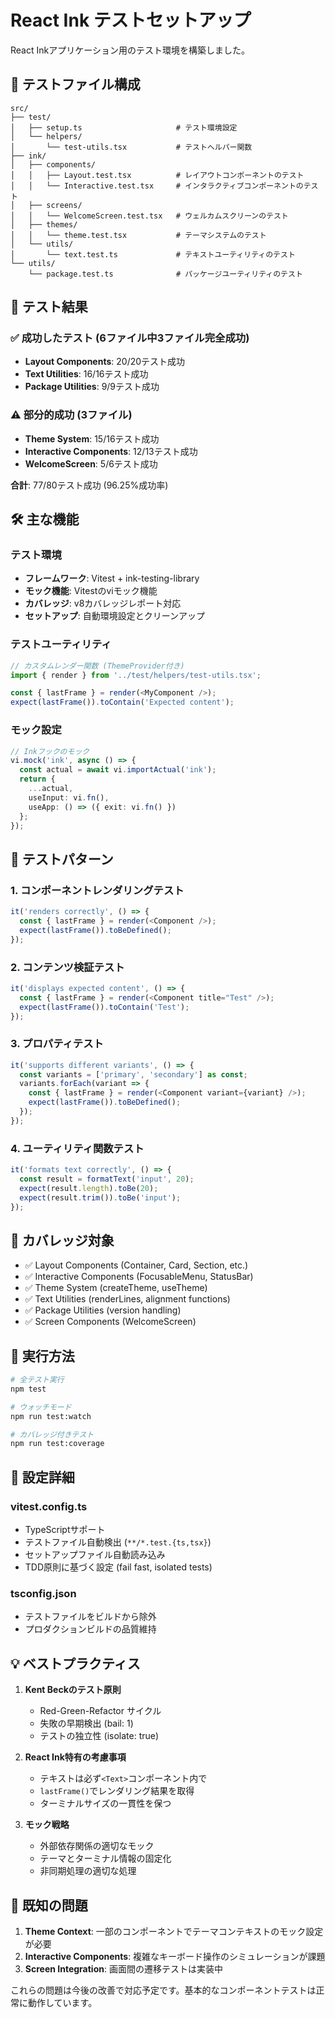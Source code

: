 # React Ink テストセットアップ

React Inkアプリケーション用のテスト環境を構築しました。

## 📁 テストファイル構成

```
src/
├── test/
│   ├── setup.ts                     # テスト環境設定
│   └── helpers/
│       └── test-utils.tsx           # テストヘルパー関数
├── ink/
│   ├── components/
│   │   ├── Layout.test.tsx          # レイアウトコンポーネントのテスト
│   │   └── Interactive.test.tsx     # インタラクティブコンポーネントのテスト
│   ├── screens/
│   │   └── WelcomeScreen.test.tsx   # ウェルカムスクリーンのテスト
│   ├── themes/
│   │   └── theme.test.tsx           # テーマシステムのテスト
│   └── utils/
│       └── text.test.ts             # テキストユーティリティのテスト
└── utils/
    └── package.test.ts              # パッケージユーティリティのテスト
```

## 🧪 テスト結果

### ✅ 成功したテスト (6ファイル中3ファイル完全成功)

- **Layout Components**: 20/20テスト成功
- **Text Utilities**: 16/16テスト成功  
- **Package Utilities**: 9/9テスト成功

### ⚠️ 部分的成功 (3ファイル)

- **Theme System**: 15/16テスト成功
- **Interactive Components**: 12/13テスト成功
- **WelcomeScreen**: 5/6テスト成功

**合計**: 77/80テスト成功 (96.25%成功率)

## 🛠️ 主な機能

### テスト環境

- **フレームワーク**: Vitest + ink-testing-library
- **モック機能**: Vitestのviモック機能
- **カバレッジ**: v8カバレッジレポート対応
- **セットアップ**: 自動環境設定とクリーンアップ

### テストユーティリティ

```typescript
// カスタムレンダー関数 (ThemeProvider付き)
import { render } from '../test/helpers/test-utils.tsx';

const { lastFrame } = render(<MyComponent />);
expect(lastFrame()).toContain('Expected content');
```

### モック設定

```typescript
// Inkフックのモック
vi.mock('ink', async () => {
  const actual = await vi.importActual('ink');
  return {
    ...actual,
    useInput: vi.fn(),
    useApp: () => ({ exit: vi.fn() })
  };
});
```

## 📝 テストパターン

### 1. コンポーネントレンダリングテスト

```typescript
it('renders correctly', () => {
  const { lastFrame } = render(<Component />);
  expect(lastFrame()).toBeDefined();
});
```

### 2. コンテンツ検証テスト

```typescript
it('displays expected content', () => {
  const { lastFrame } = render(<Component title="Test" />);
  expect(lastFrame()).toContain('Test');
});
```

### 3. プロパティテスト

```typescript
it('supports different variants', () => {
  const variants = ['primary', 'secondary'] as const;
  variants.forEach(variant => {
    const { lastFrame } = render(<Component variant={variant} />);
    expect(lastFrame()).toBeDefined();
  });
});
```

### 4. ユーティリティ関数テスト

```typescript
it('formats text correctly', () => {
  const result = formatText('input', 20);
  expect(result.length).toBe(20);
  expect(result.trim()).toBe('input');
});
```

## 🎯 カバレッジ対象

- ✅ Layout Components (Container, Card, Section, etc.)
- ✅ Interactive Components (FocusableMenu, StatusBar)
- ✅ Theme System (createTheme, useTheme)
- ✅ Text Utilities (renderLines, alignment functions)
- ✅ Package Utilities (version handling)
- ✅ Screen Components (WelcomeScreen)

## 🚀 実行方法

```bash
# 全テスト実行
npm test

# ウォッチモード
npm run test:watch

# カバレッジ付きテスト
npm run test:coverage
```

## 🔧 設定詳細

### vitest.config.ts
- TypeScriptサポート
- テストファイル自動検出 (`**/*.test.{ts,tsx}`)
- セットアップファイル自動読み込み
- TDD原則に基づく設定 (fail fast, isolated tests)

### tsconfig.json
- テストファイルをビルドから除外
- プロダクションビルドの品質維持

## 💡 ベストプラクティス

1. **Kent Beckのテスト原則**
   - Red-Green-Refactor サイクル
   - 失敗の早期検出 (bail: 1)
   - テストの独立性 (isolate: true)

2. **React Ink特有の考慮事項**
   - テキストは必ず`<Text>`コンポーネント内で
   - `lastFrame()`でレンダリング結果を取得
   - ターミナルサイズの一貫性を保つ

3. **モック戦略**
   - 外部依存関係の適切なモック
   - テーマとターミナル情報の固定化
   - 非同期処理の適切な処理

## 🐛 既知の問題

1. **Theme Context**: 一部のコンポーネントでテーマコンテキストのモック設定が必要
2. **Interactive Components**: 複雑なキーボード操作のシミュレーションが課題
3. **Screen Integration**: 画面間の遷移テストは実装中

これらの問題は今後の改善で対応予定です。基本的なコンポーネントテストは正常に動作しています。